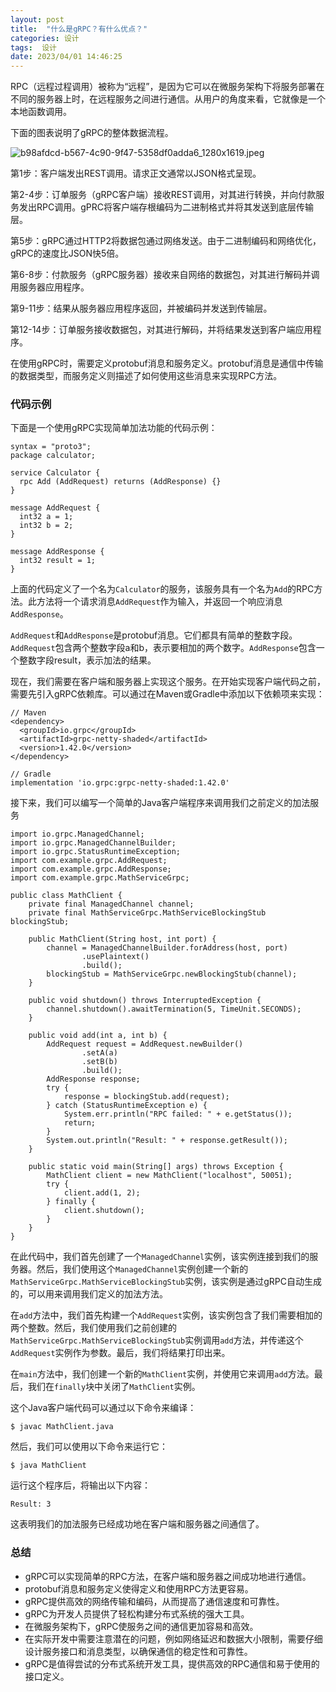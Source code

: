 ```yaml
---
layout: post
title:  "什么是gRPC？有什么优点？"
categories: 设计
tags:  设计
date: 2023/04/01 14:46:25
---
```


RPC（远程过程调用）被称为“远程”，是因为它可以在微服务架构下将服务部署在不同的服务器上时，在远程服务之间进行通信。从用户的角度来看，它就像是一个本地函数调用。

下面的图表说明了gRPC的整体数据流程。

![b98afdcd-b567-4c90-9f47-5358df0adda6_1280x1619.jpeg](https://res.craft.do/user/full/8cf3a6c7-2a00-8ee8-0195-0eb38fda2eeb/5610CB5D-8792-4108-B0B9-D1582C6C9B59_2/bOxnEzyEycV4MsFrPOFkkGcHzgT4O1YNv1fHHOJTy6kz/b98afdcd-b567-4c90-9f47-5358df0adda6_1280x1619.jpeg)

<!--more-->

第1步：客户端发出REST调用。请求正文通常以JSON格式呈现。

第2-4步：订单服务（gRPC客户端）接收REST调用，对其进行转换，并向付款服务发出RPC调用。gPRC将客户端存根编码为二进制格式并将其发送到底层传输层。

第5步：gRPC通过HTTP2将数据包通过网络发送。由于二进制编码和网络优化，gRPC的速度比JSON快5倍。

第6-8步：付款服务（gRPC服务器）接收来自网络的数据包，对其进行解码并调用服务器应用程序。

第9-11步：结果从服务器应用程序返回，并被编码并发送到传输层。

第12-14步：订单服务接收数据包，对其进行解码，并将结果发送到客户端应用程序。

在使用gRPC时，需要定义protobuf消息和服务定义。protobuf消息是通信中传输的数据类型，而服务定义则描述了如何使用这些消息来实现RPC方法。

### 代码示例

下面是一个使用gRPC实现简单加法功能的代码示例：

```other
syntax = "proto3";
package calculator;

service Calculator {
  rpc Add (AddRequest) returns (AddResponse) {}
}

message AddRequest {
  int32 a = 1;
  int32 b = 2;
}

message AddResponse {
  int32 result = 1;
}
```

上面的代码定义了一个名为`Calculator`的服务，该服务具有一个名为`Add`的RPC方法。此方法将一个请求消息`AddRequest`作为输入，并返回一个响应消息`AddResponse`。

`AddRequest`和`AddResponse`是protobuf消息。它们都具有简单的整数字段。`AddRequest`包含两个整数字段a和b，表示要相加的两个数字。`AddResponse`包含一个整数字段result，表示加法的结果。

现在，我们需要在客户端和服务器上实现这个服务。在开始实现客户端代码之前，需要先引入gRPC依赖库。可以通过在Maven或Gradle中添加以下依赖项来实现：

```other
// Maven
<dependency>
  <groupId>io.grpc</groupId>
  <artifactId>grpc-netty-shaded</artifactId>
  <version>1.42.0</version>
</dependency>

// Gradle
implementation 'io.grpc:grpc-netty-shaded:1.42.0'
```

接下来，我们可以编写一个简单的Java客户端程序来调用我们之前定义的加法服务

```other
import io.grpc.ManagedChannel;
import io.grpc.ManagedChannelBuilder;
import io.grpc.StatusRuntimeException;
import com.example.grpc.AddRequest;
import com.example.grpc.AddResponse;
import com.example.grpc.MathServiceGrpc;

public class MathClient {
    private final ManagedChannel channel;
    private final MathServiceGrpc.MathServiceBlockingStub blockingStub;

    public MathClient(String host, int port) {
        channel = ManagedChannelBuilder.forAddress(host, port)
                .usePlaintext()
                .build();
        blockingStub = MathServiceGrpc.newBlockingStub(channel);
    }

    public void shutdown() throws InterruptedException {
        channel.shutdown().awaitTermination(5, TimeUnit.SECONDS);
    }

    public void add(int a, int b) {
        AddRequest request = AddRequest.newBuilder()
                .setA(a)
                .setB(b)
                .build();
        AddResponse response;
        try {
            response = blockingStub.add(request);
        } catch (StatusRuntimeException e) {
            System.err.println("RPC failed: " + e.getStatus());
            return;
        }
        System.out.println("Result: " + response.getResult());
    }

    public static void main(String[] args) throws Exception {
        MathClient client = new MathClient("localhost", 50051);
        try {
            client.add(1, 2);
        } finally {
            client.shutdown();
        }
    }
}
```

在此代码中，我们首先创建了一个`ManagedChannel`实例，该实例连接到我们的服务器。然后，我们使用这个`ManagedChannel`实例创建一个新的`MathServiceGrpc.MathServiceBlockingStub`实例，该实例是通过gRPC自动生成的，可以用来调用我们定义的加法方法。

在`add`方法中，我们首先构建一个`AddRequest`实例，该实例包含了我们需要相加的两个整数。然后，我们使用我们之前创建的`MathServiceGrpc.MathServiceBlockingStub`实例调用`add`方法，并传递这个`AddRequest`实例作为参数。最后，我们将结果打印出来。

在`main`方法中，我们创建一个新的`MathClient`实例，并使用它来调用`add`方法。最后，我们在`finally`块中关闭了`MathClient`实例。

这个Java客户端代码可以通过以下命令来编译：

```other
$ javac MathClient.java
```

然后，我们可以使用以下命令来运行它：

```other
$ java MathClient
```

运行这个程序后，将输出以下内容：

```other
Result: 3
```

这表明我们的加法服务已经成功地在客户端和服务器之间通信了。

### 总结

- gRPC可以实现简单的RPC方法，在客户端和服务器之间成功地进行通信。
- protobuf消息和服务定义使得定义和使用RPC方法更容易。
- gRPC提供高效的网络传输和编码，从而提高了通信速度和可靠性。
- gRPC为开发人员提供了轻松构建分布式系统的强大工具。
- 在微服务架构下，gRPC使服务之间的通信更加容易和高效。
- 在实际开发中需要注意潜在的问题，例如网络延迟和数据大小限制，需要仔细设计服务接口和消息类型，以确保通信的稳定性和可靠性。
- gRPC是值得尝试的分布式系统开发工具，提供高效的RPC通信和易于使用的接口定义。

